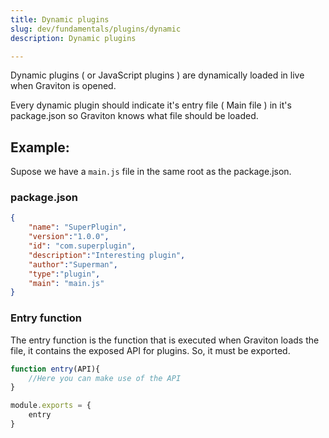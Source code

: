 ```yaml
---
title: Dynamic plugins
slug: dev/fundamentals/plugins/dynamic
description: Dynamic plugins

---
```



Dynamic plugins ( or JavaScript plugins ) are dynamically loaded in live when Graviton is opened.

Every dynamic plugin should indicate it's entry file ( Main file ) in it's package.json so Graviton knows what file should be loaded.

## Example:
Supose we have a `main.js` file in the same root as the package.json.
### package.json
```json
{
	"name": "SuperPlugin",
	"version":"1.0.0",
	"id": "com.superplugin",
	"description":"Interesting plugin",
	"author":"Superman",
	"type":"plugin",
	"main": "main.js"
}
```

### Entry function

The entry function is the function that is executed when Graviton loads the file, it contains the exposed API for plugins. 
So, it must be exported.

```ts
function entry(API){
	//Here you can make use of the API
}

module.exports = {
	entry
}
```